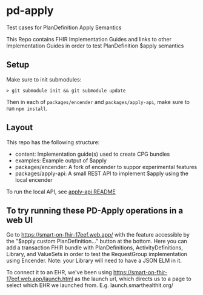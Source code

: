 # pd-apply
Test cases for PlanDefinition Apply Semantics

This Repo contains FHIR Implementation Guides and links to other Implementation
Guides in order to test PlanDefinition $apply semantics

## Setup

Make sure to init submodules:

```
> git submodule init && git submodule update
```

Then in each of `packages/encender` and `packages/apply-api`, make sure to run `npm install`.


## Layout

This repo has the following structure:

* content: Implementation guide(s) used to create CPG bundles
* examples: Example output of $apply
* packages/encender: A fork of encender to suppor experimental features
* packages/apply-api: A small REST API to implement $apply using the local encender

To run the local API, see [apply-api README](./packages/apply-api/README.md)


## To try running these PD-Apply operations in a web UI
Go to https://smart-on-fhir-17eef.web.app/ with the feature accessible by the "$apply custom PlanDefinition..." button at the bottom. Here you can add a transaction FHIR bundle with PlanDefinitions, ActivityDefinitions, Library, and ValueSets in order to test the RequestGroup implementation using Encender. Note: your Library will need to have a JSON ELM in it. 

To connect it to an EHR, we've been using https://smart-on-fhir-17eef.web.app/launch.html as the launch url, which directs us to a page to select which EHR we launched from. E.g. launch.smarthealthit.org/
